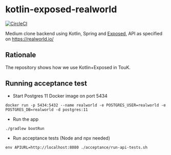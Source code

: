 # kotlin-exposed-realworld
[![CircleCI](https://circleci.com/gh/TouK/kotlin-exposed-realworld.svg?style=svg)](https://circleci.com/gh/TouK/kotlin-exposed-realworld)

Medium clone backend using Kotlin, Spring and [Exposed](https://github.com/JetBrains/Exposed), API as specified on https://realworld.io/

## Rationale
The repository shows how we use Kotlin+Exposed in TouK. 

## Running acceptance test

* Start Postgres 11 Docker image on port 5434
```
docker run -p 5434:5432 --name realworld -e POSTGRES_USER=realworld -e POSTGRES_DB=realworld -d postgres:11
```

* Run the app
```
./gradlew bootRun
```

* Run acceptance tests (Node and npx needed)
```
env APIURL=http://localhost:8080 ./acceptance/run-api-tests.sh
```
